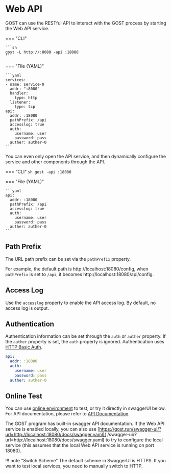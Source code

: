 # Web API

GOST can use the RESTful API to interact with the GOST process by starting the Web API service.

=== "CLI"

    ```sh
	gost -L http://:8080 -api :18080
	```

=== "File (YAML)"

    ```yaml
	services:
	- name: service-0
	  addr: ":8080"
	  handler:
		type: http
	  listener:
		type: tcp
	api:
	  addr: :18080
	  pathPrefix: /api
	  accesslog: true
	  auth:
		username: user
		password: pass
	  auther: auther-0
	```

You can even only open the API service, and then dynamically configure the service and other components through the API.

=== "CLI"
    ```sh
	gost -api :18080
	```

=== "File (YAML)"

    ```yaml
	api:
	  addr: :18080
	  pathPrefix: /api
	  accesslog: true
	  auth:
	    username: user
		password: pass
	  auther: auther-0
	```
## Path Prefix

The URL path prefix can be set via the `pathPrefix` property.

For example, the default path is http://localhost:18080/config, when `pathPrefix` is set to `/api`, it becomes http://localhost:18080/api/config.

## Access Log

Use the `accesslog` property to enable the API access log. By default, no access log is output.

## Authentication

Authentication information can be set through the `auth` or `auther` property. If the `auther` property is set, the `auth` property is ignored. Authentication uses [HTTP Basic Auth](https://en.wikipedia.org/wiki/Basic_access_authentication).

```yaml
api:
  addr: :18080
  auth:
    username: user
    password: pass
  auther: auther-0
```

## Online Test

You can use [online environment](https://gost.run/play/webapi/config) to test, or try it directly in swaggerUI below. For API documentation, please refer to [API Documentation](/swagger-ui/).

The GOST program has built-in swagger API documentation. If the Web API service is enabled locally, you can also use [https://gost.run/swagger-ui/?url=http://localhost:18080/docs/swagger.yaml]( /swagger-ui/?url=http://localhost:18080/docs/swagger.yaml) to try to configure the local service (this assumes that the local Web API service is running on port 18080).

!!! note "Switch Scheme"
	The default scheme in SwaggerUI is HTTPS. If you want to test local services, you need to manually switch to HTTP.